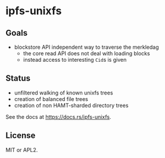 # ipfs-unixfs

## Goals

* blockstore API independent way to traverse the merkledag
    * the core read API does not deal with loading blocks
    * instead access to interesting `Cid`s is given

## Status

* unfiltered walking of known unixfs trees
* creation of balanced file trees
* creation of non HAMT-sharded directory trees

See the docs at https://docs.rs/ipfs-unixfs.

## License

MIT or APL2.
